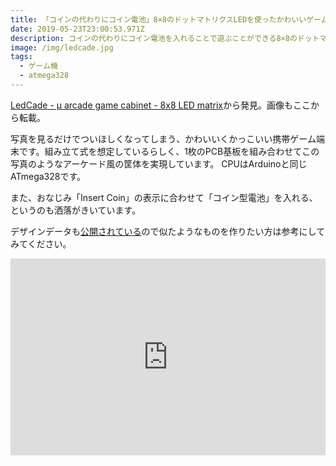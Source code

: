 ```yaml
---
title: 「コインの代わりにコイン電池」8×8のドットマトリクスLEDを使ったかわいいゲーム機
date: 2019-05-23T23:00:53.971Z
description: コインの代わりにコイン電池を入れることで遊ぶことができる8×8のドットマトリクスLEDを使ったかわいく、かっこいいゲーム機を紹介します。
image: /img/ledcade.jpg
tags:
  - ゲーム機
  - atmega328
---
```

[LedCade - µ arcade game cabinet - 8x8 LED matrix](https://hackaday.io/project/165207-ledcade-arcade-game-cabinet-8x8-led-matrix)から発見。画像もここから転載。

写真を見るだけでついほしくなってしまう、かわいいくかっこいい携帯ゲーム端末です。組み立て式を想定しているらしく、1枚のPCB基板を組み合わせてこの写真のようなアーケード風の筐体を実現しています。
CPUはArduinoと同じATmega328です。

また、おなじみ「Insert Coin」の表示に合わせて「コイン型電池」を入れる、というのも洒落がきいています。

デザインデータも[公開されている](https://github.com/bobricius/Ledcade)ので似たようなものを作りたい方は参考にしてみてください。

<iframe width="100%" height="315" src="https://www.youtube.com/embed/pmv5BYtfs8s" frameborder="0" allow="accelerometer; autoplay; encrypted-media; gyroscope; picture-in-picture" allowfullscreen></iframe>
